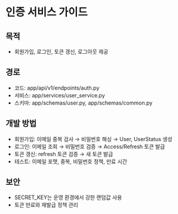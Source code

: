 # 인증 서비스 가이드

## 목적
- 회원가입, 로그인, 토큰 갱신, 로그아웃 제공

## 경로
- 코드: app/api/v1/endpoints/auth.py
- 서비스: app/services/user_service.py
- 스키마: app/schemas/user.py, app/schemas/common.py

## 개발 방법
- 회원가입: 이메일 중복 검사 → 비밀번호 해싱 → User, UserStatus 생성
- 로그인: 이메일 조회 → 비밀번호 검증 → Access/Refresh 토큰 발급
- 토큰 갱신: refresh 토큰 검증 → 새 토큰 발급
- 테스트: 이메일 포맷, 중복, 비밀번호 정책, 만료 시간

## 보안
- SECRET_KEY는 운영 환경에서 강한 랜덤값 사용
- 토큰 만료와 재발급 정책 관리
